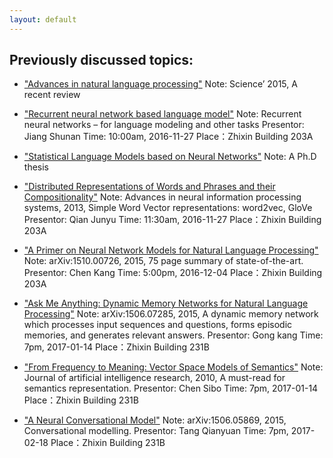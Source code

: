 ```yaml
---
layout: default
---
```


## Previously discussed topics:

- ["Advances in natural language processing"](http://science.sciencemag.org/content/349/6245/261)
Note: Science’ 2015, A recent review

- ["Recurrent neural network based language model"](http://www.fit.vutbr.cz/research/groups/speech/publi/2010/mikolov_interspeech2010_IS100722.pdf)
Note: Recurrent neural networks – for language modeling and other tasks
Presentor: Jiang Shunan
Time: 10:00am, 2016-11-27
Place：Zhixin Building 203A

- ["Statistical Language Models based on Neural Networks"](http://www.fit.vutbr.cz/~imikolov/rnnlm/thesis.pdf)
Note: A Ph.D thesis

- ["Distributed Representations of Words and Phrases and their Compositionality"](http://papers.nips.cc/paper/5021-distributed-representations-of-words-and-phrases-and-their-com.pdf)
Note: Advances in neural information processing systems, 2013, Simple Word Vector representations: word2vec, GloVe
Presentor: Qian Junyu
Time: 11:30am, 2016-11-27
Place：Zhixin Building 203A

- ["A Primer on Neural Network Models for Natural Language Processing"](https://arxiv.org/abs/1510.00726)
Note: arXiv:1510.00726, 2015, 75 page summary of state-of-the-art.
Presentor: Chen Kang
Time: 5:00pm, 2016-12-04
Place：Zhixin Building 203A

- ["Ask Me Anything: Dynamic Memory Networks for Natural Language Processing"](http://arxiv.org/abs/1506.07285)
Note: arXiv:1506.07285, 2015, A dynamic memory network which processes input sequences and questions, forms episodic memories, and generates relevant answers.
Presentor: Gong kang 
Time: 7pm, 2017-01-14
Place：Zhixin Building 231B

- ["From Frequency to Meaning: Vector Space Models of Semantics"](http://www.jair.org/media/2934/live-2934-4846-jair.pdf)
Note: Journal of artificial intelligence research, 2010, A must-read for semantics representation.
Presentor: Chen Sibo
Time: 7pm, 2017-01-14
Place：Zhixin Building 231B

- ["A Neural Conversational Model"](http://arxiv.org/abs/1506.05869)
Note: arXiv:1506.05869, 2015, Conversational modelling.
Presentor: Tang Qianyuan
Time: 7pm, 2017-02-18
Place：Zhixin Building 231B
